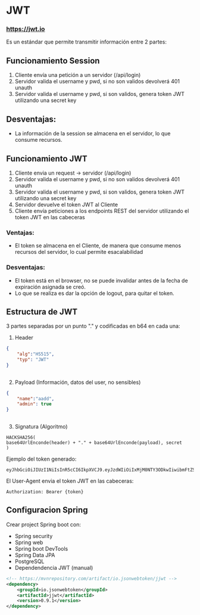 # JWT
### https://jwt.io

Es un estándar que permite transmitir información
entre 2 partes:

## Funcionamiento Session

1. Cliente envía una petición a un servidor (/api/login)
2. Servidor valida el username y pwd, si no son validos devolverá  401 unauth
3. Servidor valida el username y pwd, si son validos, genera token JWT utilizando una secret key

## Desventajas:

* La información de la session se almacena en el servidor, lo que consume recursos.

## Funcionamiento JWT

1. Cliente envia un request -> servidor (/api/login)
2. Servidor valida el username y pwd, si no son validos devolverá  401 unauth
3. Servidor valida el username y pwd, si son validos, genera token JWT utilizando una secret key
4. Servidor devuelve el token JWT al Cliente
5. Cliente envía peticiones a los endpoints REST del servidor utilizando el token JWT en las cabeceras

### Ventajas:
* El token se almacena en el Cliente, de manera que consume menos recursos del servidor, lo cual permite esacalabilidad

### Desventajas:
* El token está en el browser, no se puede invalidar antes de la fecha de expiración asignada se creó.
* Lo que se realiza es dar la opción de logout, para quitar el token.

## Estructura de JWT

3 partes separadas por un punto "." y codificadas en b64 en cada una:

1. Header
```json
{
    "alg":"HS515",
    "typ": "JWT"
}
    
```
2. Payload (Información, datos del user, no sensibles)
```json
{
    "name":"aadd",
    "admin": true
}
    
```
3. Signatura (Algoritmo)
```
HACKSHA256(
base64UrlEnconde(header) + "." + base64UrlEnconde(payload), secret
)
```
Ejemplo del token generado:
```
eyJhbGciOiJIUzI1NiIsInR5cCI6IkpXVCJ9.eyJzdWIiOiIxMjM0NTY3ODkwIiwibmFtZSI6IkpvaG4gRG9lIiwiaWF0IjoxNTE2MjM5MDIyfQ.SflKxwRJSMeKKF2QT4fwpMeJf36POk6yJV_adQssw5c
```
El User-Agent envia el token JWT en las cabeceras:
```
Authorization: Bearer {token}
```

## Configuracion Spring
Crear project Spring boot con:
* Spring security
* Spring web
* Spring boot DevTools
* Spring Data JPA
* PostgreSQL
* Dependendencia JWT (manual)
```xml
<!-- https://mvnrepository.com/artifact/io.jsonwebtoken/jjwt -->
<dependency>
    <groupId>io.jsonwebtoken</groupId>
    <artifactId>jjwt</artifactId>
    <version>0.9.1</version>
</dependency>

```